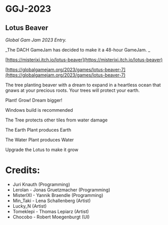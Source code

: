 # GGJ-2023

## Lotus Beaver

_Global Gam Jam 2023 Entry._

_The DACH GameJam has decided to make it a 48-hour GameJam. _

[https://misterixi.itch.io/lotus-beaver](https://misterixi.itch.io/lotus-beaver)

[https://globalgamejam.org/2023/games/lotus-beaver-7](https://globalgamejam.org/2023/games/lotus-beaver-7)

The tree planting beaver with a dream to expand in a heartless ocean that gnaws at your precious roots. Your trees will protect your earth. 

Plant! Grow! Dream bigger!<span></span>  

Windows build is recommended

The Tree protects other tiles from water damage

The Earth Plant produces Earth

The Water Plant produces Water

Upgrade the Lotus to make it grow

# Credits:
- Juri Knauth (Programming)
- Lerolan - Jonas Gruetzmacher (Programming)
- MisterIXI - Yannik Braendle (Programming)
- Min_Taki - Lena Schallenberg (Artist)
- Lucky_N (Artist)
- Tomeklepi - Thomas Lepiarz (Artist)
- Chocobo - Robert Moegenburgt (UI)
